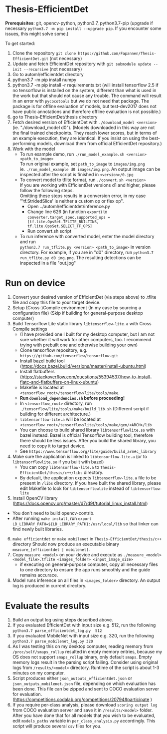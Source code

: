 # Thesis-EfficientDet

**Prerequisites**: git, opencv-python, python3.7, python3.7-pip (upgrade if necessary `python3.7 -m pip install --upgrade pip`. If you encounter some issues, this might solve some.)

To get started:
 
1) Clone the repository `git clone https://github.com/Fapannen/Thesis-EfficientDet.git` (not necessary)
2) Update and fetch EfficientDet repository with `git submodule update --init --recursive` (not necessary)
3) Go to automl/efficientdet directory
4) python3.7 -m pip install numpy
5) python3.7 -m pip install -r requirements.txt (will install tensorflow 2.5 if no tensorflow is installed on the system, different than what is used in the work but that should not cause any trouble. The command will result in an error with `pycocotools` but we do not need that package. The package is for offline evaluation of models, but test-dev2017 does not have public annotations and therefore offline evaluation is not possible.)
6) go to Thesis-EfficientDet/thesis directory
6) Fetch desired version of EfficientDet with `./download_model <version>`  
   (ie. "./download_model d0"). (Models downloaded in this way are not the final trained checkpoints. They reach lower scores, but in terms of an example execution, they are identical. If you insist on using the best-performing models, download them from official EfficientDet repository.)
7) Work with the model  
    * To run example demo, run `./run_model_example.sh <version> <path_to_image>`  
        To run original example, set `path_to_image` to `images/img.png`  
        ie. `./run_model_example d0 images/img.png`.
        An output image can be inspected after the script is finished in `<version>/0.jpg`
    * To convert model to tflite format, run `./convert.sh <version>`  
      If you are working with EfficientDet versions d1 and higher, please follow the following steps.   
      Omitting these steps results in a conversion error, in my case "'tf.StridedSlice' is neither a custom op or flex op".  
      * Open ../automl/efficientdet/inference.py
      * Change line 626 (in function `export`) to  
      `converter.target_spec.supported_ops = [tf.lite.OpsSet.TFLITE_BUILTINS, tf.lite.OpsSet.SELECT_TF_OPS]`
      * Run convert.sh script  
    * To run inference with converted model, enter the model directory and run  
        `python3.7 run_tflite.py <version> <path_to_image>` in version directory. For example, if you are in "d0" directory, run `python3.7 run_tflite.py d0 img.png`. The resulting detections can be inspected in a file "out.jpg"  
        
# Run on device

1) Convert your desired version of EfficientDet (via steps above) to .tflite file and copy this file to your target device.
2) Setup (Cross-)Compile environment
   (In my case by sourcing a configuration file)
   (Skip if building for general-purpose desktop computer)
3) Build Tensorflow Lite static library `libtensorflow-lite.a` with Cross Compile settings
   * (I have provided one I built for my desktop computer, but I am not sure whether it will work for other computers, too. I recommend trying with prebuilt one and otherwise building your own)
   * Clone tensorflow repository, e.g. `https://github.com/tensorflow/tensorflow.git`
   * Install bazel build tool (https://docs.bazel.build/versions/master/install-ubuntu.html)
   * Install flatbuffers (https://stackoverflow.com/questions/55394537/how-to-install-flatc-and-flatbuffers-on-linux-ubuntu)
   * Makefile is located at `<tensorflow_root>/tensorflow/lite/tools/make`.
   * **Run `download_dependencies.sh` before proceeding!**
   * In `<tensorflow_root>` directory, run `./tensorflow/lite/tools/make/build_lib.sh` (Different script if building for different architecture.)
   * `libtensorflow-lite.a` will be located at `<tensorflow_root>/tensorflow/lite/tools/make/gen/<ARCH>/lib`  
   * You can choose to build shared library `libtensorflowlite.so` with bazel instead. Bazel is official Tensorflow building tool, therefore there should be less issues. After you build the shared library, you need to copy it to target device.  
   * See `https://www.tensorflow.org/lite/guide/build_arm#c_library`
4) Make sure the application is linked to `libtensorflow-lite.a` (or to `libtensorflowlite.so` if you built with bazel)
   * You can copy `libtensorflow-lite.a` to `Thesis-EfficientDet/thesis/c++/libs` directory.
   * By default, the application expects `libtensorflow-lite.a` file to be present in `/libs` directory. If you have built the shared library, please edit Makefile to look for `libtensorflowlite` instead of `libtensorflow-lite` 
5)  Install OpenCV library (https://docs.opencv.org/master/d7/d9f/tutorial_linux_install.html)
   * You don't need to build opencv-contrib.
   * After running `make install`, run `export LD_LIBRARY_PATH=${LD_LIBRARY_PATH}:/usr/local/lib` so that linker can find newly built libraries.
6) `make efficientdet` or `make mobilenet` in `Thesis-EfficientDet/thesis/c++` directory Should now produce an executable binary `measure_[efficientdet | mobilenet]`.
7) Copy `measure_<model>` on your device and execute as `./measure_<model> <model_file>.tflite <images_folder> <input_image_size>` 
   * if executing on general-purpose computer, copy all necessary files to one directory to ensure the app runs smoothly and the guide remains accurace.
8) Model runs inference on all files in `<images_folder>` directory. An output log is produced in current directory.

# Evaluate the results

1) Build an output log using steps described above.
2) If you evaluated EfficientDet with input size e.g. 512, run the following `python3.7 parse_efficientdet_log.py  512`
3) If you evaluated MobileNet with input size e.g. 320, run the following `python3.7 parse_mobilenet_log.py 320` 
4) As I was testing this on my desktop computer, reading memory from `/proc/self/smaps_rollup` resulted in empty memory entries, because my OS does not support `smaps_rollup` binary, only default `smaps`. Empty memory logs result in the parsing script failing. Consider using original logs from `/results/<model>` directory. Runtime of the script is about 1-3 minutes on my computer.
5) Script produces either `json_outputs_efficientdet.json` or `json_outputs_mobilenet.json` file, depending on which evaluation has been done. This file can be zipped and sent to COCO evaluation server for evaluation. (https://competitions.codalab.org/competitions/20794#participate )
6) If you require per-class analysis, please download `scoring output log` from COCO evaluation server and save it in `/results/<model>` folder. After you have done that for all models that you wish to be evaluated, edit `models_paths` variable in `per_class_analysis.py` accordingly. This script will produce several `csv` files for you.
